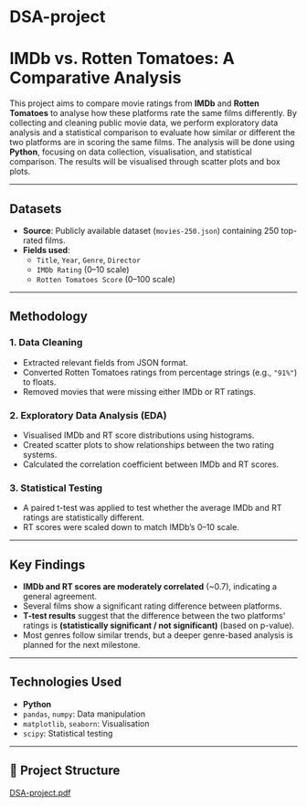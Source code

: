 # DSA-project
# IMDb vs. Rotten Tomatoes: A Comparative Analysis

This project aims to compare movie ratings from **IMDb** and **Rotten Tomatoes** to analyse how these platforms rate the same films differently. By collecting and cleaning public movie data, we perform exploratory data analysis and a statistical comparison to evaluate how similar or different the two platforms are in scoring the same films. The analysis will be done using **Python**, focusing on data collection, visualisation, and statistical comparison. The results will be visualised through scatter plots and box plots.

---

## Datasets

- **Source**: Publicly available dataset (`movies-250.json`) containing 250 top-rated films.
- **Fields used**:
  - `Title`, `Year`, `Genre`, `Director`
  - `IMDb Rating` (0–10 scale)
  - `Rotten Tomatoes Score` (0–100 scale)

---

## Methodology

### 1. **Data Cleaning**
- Extracted relevant fields from JSON format.
- Converted Rotten Tomatoes ratings from percentage strings (e.g., `"91%"`) to floats.
- Removed movies that were missing either IMDb or RT ratings.

### 2. **Exploratory Data Analysis (EDA)**
- Visualised IMDb and RT score distributions using histograms.
- Created scatter plots to show relationships between the two rating systems.
- Calculated the correlation coefficient between IMDb and RT scores.

### 3. **Statistical Testing**
- A paired t-test was applied to test whether the average IMDb and RT ratings are statistically different.
- RT scores were scaled down to match IMDb’s 0–10 scale.

---

## Key Findings

- **IMDb and RT scores are moderately correlated** (~0.7), indicating a general agreement.
- Several films show a significant rating difference between platforms.
- **T-test results** suggest that the difference between the two platforms' ratings is **(statistically significant / not significant)** (based on p-value).
- Most genres follow similar trends, but a deeper genre-based analysis is planned for the next milestone.

---

## Technologies Used

- **Python**
- `pandas`, `numpy`: Data manipulation
- `matplotlib`, `seaborn`: Visualisation
- `scipy`: Statistical testing

---

## 📁 Project Structure

[DSA-project.pdf](https://github.com/user-attachments/files/19914316/DSA-project.pdf)
